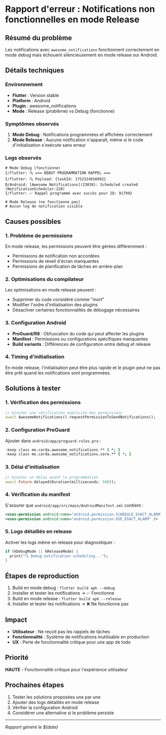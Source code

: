 # Rapport d'erreur : Notifications non fonctionnelles en mode Release

## Résumé du problème
Les notifications avec `awesome_notifications` fonctionnent correctement en mode debug mais échouent silencieusement en mode release sur Android.

## Détails techniques

### Environnement
- **Flutter** : Version stable
- **Platform** : Android
- **Plugin** : awesome_notifications
- **Mode** : Release (problème) vs Debug (fonctionne)

### Symptômes observés
1. **Mode Debug** : Notifications programmées et affichées correctement
2. **Mode Release** : Aucune notification n'apparaît, même si le code d'initialisation s'exécute sans erreur

### Logs observés
```
# Mode Debug (fonctionne)
I/flutter: 🔍 === DÉBUT PROGRAMMATION RAPPEL ===
I/flutter: 🔍 Payload: {taskId: 1752324916992}
D/Android: [Awesome Notifications](23038): Scheduled created (NotificationScheduler:228)
I/flutter: ✅ Rappel programmé avec succès pour ID: 917992

# Mode Release (ne fonctionne pas)
# Aucun log de notification visible
```

## Causes possibles

### 1. Problème de permissions
En mode release, les permissions peuvent être gérées différemment :
- Permissions de notification non accordées
- Permissions de réveil d'écran manquantes
- Permissions de planification de tâches en arrière-plan

### 2. Optimisations du compilateur
Les optimisations en mode release peuvent :
- Supprimer du code considéré comme "mort"
- Modifier l'ordre d'initialisation des plugins
- Désactiver certaines fonctionnalités de débogage nécessaires

### 3. Configuration Android
- **ProGuard/R8** : Obfuscation du code qui peut affecter les plugins
- **Manifest** : Permissions ou configurations spécifiques manquantes
- **Build variants** : Différences de configuration entre debug et release

### 4. Timing d'initialisation
En mode release, l'initialisation peut être plus rapide et le plugin peut ne pas être prêt quand les notifications sont programmées.

## Solutions à tester

### 1. Vérification des permissions
```dart
// Ajouter une vérification explicite des permissions
await AwesomeNotifications().requestPermissionToSendNotifications();
```

### 2. Configuration ProGuard
Ajouter dans `android/app/proguard-rules.pro` :
```pro
-keep class me.carda.awesome_notifications.** { *; }
-keep class me.carda.awesome_notifications.core.** { *; }
```

### 3. Délai d'initialisation
```dart
// Ajouter un délai avant la programmation
await Future.delayed(Duration(milliseconds: 500));
```

### 4. Vérification du manifest
S'assurer que `android/app/src/main/AndroidManifest.xml` contient :
```xml
<uses-permission android:name="android.permission.SCHEDULE_EXACT_ALARM" />
<uses-permission android:name="android.permission.USE_EXACT_ALARM" />
```

### 5. Logs détaillés en release
Activer les logs même en release pour diagnostiquer :
```dart
if (kDebugMode || kReleaseMode) {
  print("🔍 Debug notification scheduling...");
}
```

## Étapes de reproduction
1. Build en mode debug : `flutter build apk --debug`
2. Installer et tester les notifications → ✅ Fonctionne
3. Build en mode release : `flutter build apk --release`
4. Installer et tester les notifications → ❌ Ne fonctionne pas

## Impact
- **Utilisateur** : Ne reçoit pas les rappels de tâches
- **Fonctionnalité** : Système de notifications inutilisable en production
- **UX** : Perte de fonctionnalité critique pour une app de todo

## Priorité
**HAUTE** - Fonctionnalité critique pour l'expérience utilisateur

## Prochaines étapes
1. Tester les solutions proposées une par une
2. Ajouter des logs détaillés en mode release
3. Vérifier la configuration Android
4. Considérer une alternative si le problème persiste

---
*Rapport généré le $(date)* 